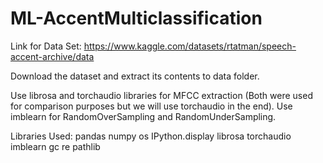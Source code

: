 # ML-AccentMulticlassification

Link for Data Set:
https://www.kaggle.com/datasets/rtatman/speech-accent-archive/data

Download the dataset and extract its contents to data folder.

Use librosa and torchaudio libraries for MFCC extraction (Both were used for comparison purposes but we will use torchaudio in the end).
Use imblearn for RandomOverSampling and RandomUnderSampling.

Libraries Used:
    pandas
    numpy
    os
    IPython.display
    librosa
    torchaudio
    imblearn
    gc
    re
    pathlib
    
